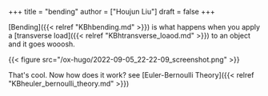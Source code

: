 +++
title = "bending"
author = ["Houjun Liu"]
draft = false
+++

[Bending]({{< relref "KBhbending.md" >}}) is what happens when you apply a [transverse load]({{< relref "KBhtransverse_loaod.md" >}}) to an object and it goes wooosh.

{{< figure src="/ox-hugo/2022-09-05_22-22-09_screenshot.png" >}}

That's cool. Now how does it work? see [Euler-Bernoulli Theory]({{< relref "KBheuler_bernoulli_theory.md" >}})